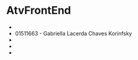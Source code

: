 # AtvFrontEnd

<ul>
  <li></li>
  <li>01511663 - Gabriella Lacerda Chaves Korinfsky</li>
  <li></li>
  <li></li>
  <li></li>
</ul>
